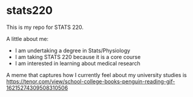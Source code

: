 # stats220

This is my repo for STATS 220. 

A little about me:

- I am undertaking a degree in Stats/Physiology
- I am taking STATS 220 because it is a core course
- I am interested in learning about medical research

A meme that captures how I currently feel about my university studies is https://tenor.com/view/school-college-books-penguin-reading-gif-16215274309508310506
